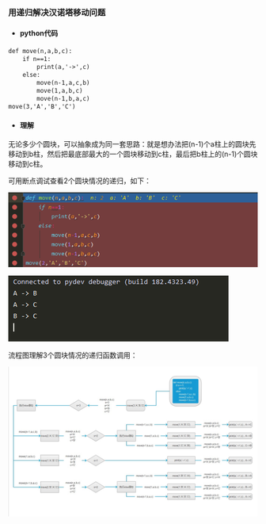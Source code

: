 ### 用递归解决汉诺塔移动问题

- #### python代码

```
def move(n,a,b,c):
    if n==1:
        print(a,'->',c)
    else:
        move(n-1,a,c,b)
        move(1,a,b,c)
        move(n-1,b,a,c)
move(3,'A','B','C')
```

- #### 理解

 无论多少个圆块，可以抽象成为同一套思路：就是想办法把(n-1)个a柱上的圆块先移动到b柱，然后把最底部最大的一个圆块移动到c柱，最后把b柱上的(n-1)个圆块移动到c柱。

可用断点调试查看2个圆块情况的递归，如下：

![](https://github.com/Garen2994/Image/blob/master/img/001.png)

![](https://github.com/Garen2994/Image/blob/master/img/002.png)

流程图理解3个圆块情况的递归函数调用：

![](https://github.com/Garen2994/Image/blob/master/img/hanoi.jpg)